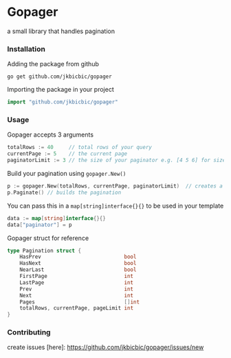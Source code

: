 # Gopager

a small library that handles pagination

### Installation

Adding the package from github

```
go get github.com/jkbicbic/gopager
```

Importing the package in your project

```GO
import "github.com/jkbicbic/gopager"
```

### Usage

Gopager accepts 3 arguments

```GO
totalRows := 40     // total rows of your query
currentPage := 5    // the current page
paginatorLimit := 3 // the size of your paginator e.g. [4 5 6] for size 3 [4 5 6 7 8] for size 5
```

Build your pagination using `gopager.New()`

```GO
p := gopager.New(totalRows, currentPage, paginatorLimit)  // creates a new instance of pagination
p.Paginate() // builds the pagination
```

You can pass this in a `map[string]interface{}{}` to be used in your template

```GO
data := map[string]interface{}{}
data["paginator"] = p
```

Gopager struct for reference

```GO
type Pagination struct {
	HasPrev                           bool
	HasNext                           bool
	NearLast                          bool
	FirstPage                         int
	LastPage                          int
	Prev                              int
	Next                              int
	Pages                             []int
	totalRows, currentPage, pageLimit int
}
```

### Contributing

create issues [here]: https://github.com/jkbicbic/gopager/issues/new







